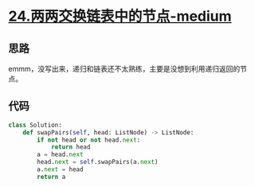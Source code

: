 # [24.两两交换链表中的节点-medium](https://leetcode-cn.com/problems/swap-nodes-in-pairs/)

## 思路

emmm，没写出来，递归和链表还不太熟练，主要是没想到利用递归返回的节点。

## 代码

```python
class Solution:
    def swapPairs(self, head: ListNode) -> ListNode:
        if not head or not head.next:
            return head
        a = head.next
        head.next = self.swapPairs(a.next)
        a.next = head
        return a
```